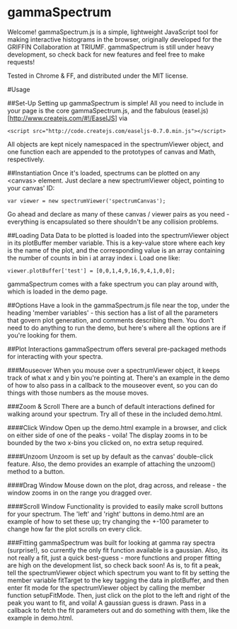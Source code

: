 gammaSpectrum
=============

Welcome!  gammaSpectrum.js is a simple, lightweight JavaScript tool for making interactive histograms in the browser, originally developed for the GRIFFIN Collaboration at TRIUMF.  gammaSpectrum is still under heavy development, so check back for new features and feel free to make requests!

Tested in Chrome & FF, and distributed under the MIT license.

#Usage

##Set-Up
Setting up gammaSpectrum is simple!  All you need to include in your page is the core gammaSpectrum.js, and the fabulous (easel.js)[http://www.createjs.com/#!/EaselJS] via 

    <script src="http://code.createjs.com/easeljs-0.7.0.min.js"></script>
    
All objects are kept nicely namespaced in the spectrumViewer object, and one function each are appended to the prototypes of canvas and Math, respectively.

##Instantiation
Once it's loaded, spectrums can be plotted on any \<canvas\> element.  Just declare a new spectrumViewer object, pointing to your canvas' ID:

    var viewer = new spectrumViewer('spectrumCanvas');
    
Go ahead and declare as many of these canvas / viewer pairs as you need - everything is encapsulated so there shouldn't be any collision problems.

##Loading Data
Data to be plotted is loaded into the spectrumViewer object in its plotBuffer member variable.  This is a key-value store where each key is the name of the plot, and the corresponding value is an array containing the number of counts in bin i at array index i.  Load one like:

    viewer.plotBuffer['test'] = [0,0,1,4,9,16,9,4,1,0,0];
    
gammaSpectrum comes with a fake spectrum you can play around with, which is loaded in the demo page.

##Options
Have a look in the gammaSpectrum.js file near the top, under the heading 'member variables' - this section has a list of all the parameters that govern plot generation, and comments describing them.  You don't need to do anything to run the demo, but here's where all the options are if you're looking for them.

##Plot Interactions
gammaSpectrum offers several pre-packaged methods for interacting with your spectra.

###Mouseover
When you mouse over a spectrumViewer object, it keeps track of what x and y bin you're pointing at.  There's an example in the demo of how to also pass in a callback to the mouseover event, so you can do things with those numbers as the mouse moves.

###Zoom & Scroll
There are a bunch of default interactions defined for walking around your spectrum.  Try all of these in the included demo.html.

####Click Window
Open up the demo.html example in a browser, and click on either side of one of the peaks - voila!  The display zooms in to be bounded by the two x-bins you clicked on, no extra setup required.

####Unzoom
Unzoom is set up by default as the canvas' double-click feature.  Also, the demo provides an example of attaching the unzoom() method to a button. 

####Drag Window
Mouse down on the plot, drag across, and release - the window zooms in on the range you dragged over.

####Scroll Window
Functionality is provided to easily make scroll buttons for your spectrum.  The 'left' and 'right' buttons in demo.html are an example of how to set these up; try changing the +-100 parameter to change how far the plot scrolls on every click.

###Fitting
gammaSpectrum was built for looking at gamma ray spectra (surprise!), so currently the only fit function available is a gaussian.  Also, its not really a fit, just a quick best-guess - more functions and proper fitting are high on the development list, so check back soon!  As is, to fit a peak, tell the spectrumViewer object which spectrum you want to fit by setting the member variable fitTarget to the key tagging the data in plotBuffer, and then enter fit mode for the spectrumViewer object by calling the member function setupFitMode.  Then, just click on the plot to the left and right of the peak you want to fit, and voila!  A gaussian guess is drawn.  Pass in a callback to fetch the fit parameters out and do something with them, like the example in demo.html.
